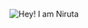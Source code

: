 ![Hey! I am Niruta](https://github.com/CreNiruta/2ndsem/assets/84222049/3296ec7e-8a17-4e9e-90d8-1307e59f3c87)

<!--
**CreNiruta/Creniruta** is a ✨ _special_ ✨ repository because its `README.md` (this file) appears on your GitHub profile.

Here are some ideas to get you started:

- 🔭 I’m currently working on ...
- 🌱 I’m currently learning ...
- 👯 I’m looking to collaborate on ...
- 🤔 I’m looking for help with ...
- 💬 Ask me about ...
- 📫 How to reach me: ...
- 😄 Pronouns: ...
- ⚡ Fun fact: ...
-->
